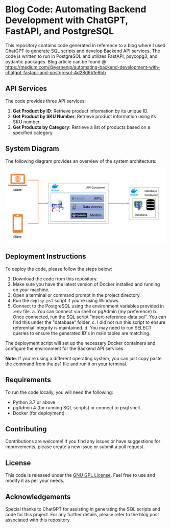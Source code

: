 # Blog Code: Automating Backend Development with ChatGPT, FastAPI, and PostgreSQL

This repository contains code generated in reference to a blog where I used ChatGPT to generate SQL scripts and develop Backend API services. The code is written to run in PostgreSQL and utilizes FastAPI, psycopg3, and pydantic packages.
Blog article can be found @ https://medium.com/@yernenip/automating-backend-development-with-chatgpt-fastapi-and-postgresql-4d28d6b1e8bb

## API Services

The code provides three API services:

1. **Get Product by ID**: Retrieve product information by its unique ID.
2. **Get Product by SKU Number**: Retrieve product information using its SKU number.
3. **Get Products by Category**: Retrieve a list of products based on a specified category.

## System Diagram

The following diagram provides an overview of the system architecture:

![System Diagram](system-diagram.png)


## Deployment Instructions

To deploy the code, please follow the steps below:

1. Download the code from this repository.
2. Make sure you have the latest version of Docker installed and running on your machine.
3. Open a terminal or command prompt in the project directory.
4. Run the `deploy.ps1` script if you're using Windows.
5. Connect to the PostgreSQL using the environment variables provided in .env file.
    a. You can connect via shell or pgAdmin (my preference)
    b. Once connected, run the SQL script "insert-reference-data.sql". You can find this under the "database" folder.
    c. I did not run this script to ensure referential integrity is maintained. 
    d. You may need to run SELECT queries to ensure the generated ID's in main tables are matching.

The deployment script will set up the necessary Docker containers and configure the environment for the Backend API services.

**Note**: If you're using a different operating system, you can just copy paste the command from the ps1 file and run it on your terminal.

## Requirements

To run the code locally, you will need the following:

- Python 3.7 or above
- pgAdmin 4 (for running SQL scripts) or connect to psql shell.
- Docker (for deployment)


## Contributing

Contributions are welcome! If you find any issues or have suggestions for improvements, please create a new issue or submit a pull request.

## License

This code is released under the [GNU GPL License](LICENSE). Feel free to use and modify it as per your needs.

## Acknowledgements

Special thanks to ChatGPT for assisting in generating the SQL scripts and code for this project.
For any further details, please refer to the blog post associated with this repository.
